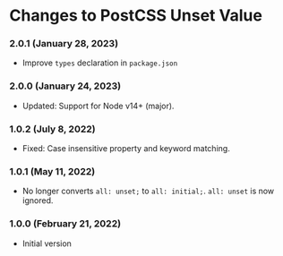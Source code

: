 # Changes to PostCSS Unset Value

### 2.0.1 (January 28, 2023)

- Improve `types` declaration in `package.json`

### 2.0.0 (January 24, 2023)

- Updated: Support for Node v14+ (major).

### 1.0.2 (July 8, 2022)

- Fixed: Case insensitive property and keyword matching.

### 1.0.1 (May 11, 2022)

- No longer converts `all: unset;` to `all: initial;`. `all: unset` is now ignored.

### 1.0.0 (February 21, 2022)

- Initial version
